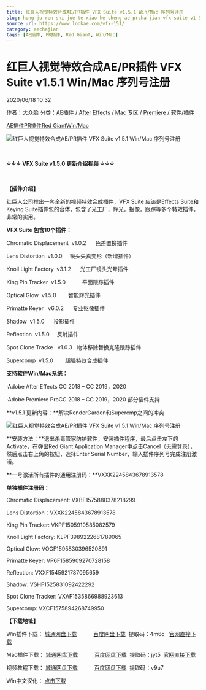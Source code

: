 ```yaml
---
title: 红巨人视觉特效合成AE/PR插件 VFX Suite v1.5.1 Win/Mac 序列号注册
slug: hong-ju-ren-shi-jue-te-xiao-he-cheng-ae-prcha-jian-vfx-suite-v1-5-1-win-mac-xu-lie-hao-zhu-ce
source_url: https://www.lookae.com/vfx-151/
category: aechajian
tags: [AE插件, PR插件, Red Giant, Win/Mac]
---
```

# 红巨人视觉特效合成AE/PR插件 VFX Suite v1.5.1 Win/Mac 序列号注册

2020/06/18 10:32

作者：大众脸
分类：[AE插件](https://www.lookae.com/after-effects/aechajian/) / [After Effects](https://www.lookae.com/after-effects/) / [Mac 专区](https://www.lookae.com/mac-osx/) / [Premiere](https://www.lookae.com/qitarjcj/premierezy/) / [软件/插件](https://www.lookae.com/qitarjcj/)

[AE插件](https://www.lookae.com/tag/ae%e6%8f%92%e4%bb%b6/)[PR插件](https://www.lookae.com/tag/pr%e6%8f%92%e4%bb%b6/)[Red Giant](https://www.lookae.com/tag/red-giant/)[Win/Mac](https://www.lookae.com/tag/winmac/)

![红巨人视觉特效合成AE/PR插件 VFX Suite v1.5.1 Win/Mac 序列号注册](https://www.lookae.com/wp-content/uploads/2019/06/VFX-Suite.jpg "红巨人视觉特效合成AE/PR插件 VFX Suite v1.5.1 Win/Mac 序列号注册-LookAE.com")

﻿

**↓↓↓ VFX Suite v1.5.0 更新介绍视频 ↓↓↓**

﻿

**【插件介绍】**

红巨人公司推出一套全新的视频特效合成插件，VFX Suite 应该是Effects Suite和Keying Suite插件包的合体，包含了光工厂，辉光，抠像，跟踪等多个特效插件，非常的实用。

**VFX Suite 包含10个插件：**

Chromatic Displacement  v1.0.2      色差置换插件

Lens Distortion  v1.0.0     镜头失真变形（新增插件）

Knoll Light Factory  v3.1.2      光工厂镜头光晕插件

King Pin Tracker  v1.5.0           平面跟踪插件

Optical Glow  v1.5.0        智能辉光插件

Primatte Keyer   v6.0.2      专业抠像插件

Shadow  v1.5.0      投影插件

Reflection  v1.5.0     反射插件

Spot Clone Tracke   v1.0.3   物体移除替换克隆跟踪插件

Supercomp  v1.5.0        超强特效合成插件

**支持软件Win/Mac系统：**

·Adobe After Effects CC 2018 – CC 2019，2020

·Adobe Premiere ProCC 2018 – CC 2019，2020 部分插件支持

**v1.5.1 更新内容：**解决RenderGarden和Supercmp之间的冲突

![红巨人视觉特效合成AE/PR插件 VFX Suite v1.5.1 Win/Mac 序列号注册](https://img.alicdn.com/imgextra/i3/705956171/O1CN01J161nX1vSMhCzEUfN_!!705956171.png "红巨人视觉特效合成AE/PR插件 VFX Suite v1.5.1 Win/Mac 序列号注册-LookAE.com")

**安装方法：**退出杀毒管家防护软件，安装插件程序，最后点击左下的Activate，在弹出Red Giant Application Manager中点击Cancel（无需登录），然后点击右上角的按钮，选择Enter Serial Number，输入插件序列号完成注册激活。

**一号激活所有插件的通用注册码：**VXXK2245843678913578

**单独插件注册码：**

Chromatic Displacement: VXBF1575880378218299

Lens Distortion：VXXK2245843678913578

King Pin Tracker: VKPF1505910585082579

Knoll Light Factory: KLPF3989222681789065

Optical Glow: VOGF1595830396520891

Primatte Keyer: VP6F1585909270728158

Reflection: VXXF1545921787095659

Shadow: VSHF1525831092422292

Spot Clone Tracker: VXAF1535866988923613

Supercomp: VXCF1575894268749950

**【下载地址】**

Win插件下载： [城通网盘下载](https://089u.com/file/680462-449292648)           [百度网盘下载](https://pan.baidu.com/s/1hANqTKhczfN-xNnPYEHiIw)  提取码：4m6c   [官网直接下载](http://downloads.redgiant.com/redgiant/products/singlesuites/vfx/archive/VFXSuite_Win_Full_1.5.1.zip)

Mac插件下载： [城通网盘下载](https://089u.com/file/680462-449292543)           [百度网盘下载](https://pan.baidu.com/s/1lwySBqevo-t4icPm5nl2Dg)  提取码：jyt5  [官网直接下载](http://downloads.redgiant.com/redgiant/products/singlesuites/vfx/archive/VFXSuite_Mac_Full_1.5.1.zip)

视频教程下载： [城通网盘下载](https://lookae.ctfile.com/fs/680462-385102287)           [百度网盘下载](https://pan.baidu.com/s/1gMJuNxgWJBbalScTiHiUFQ)  提取码：v9u7

Win中文汉化： [点击下载](https://www.lookae.com/vfx-suite-ch/)

